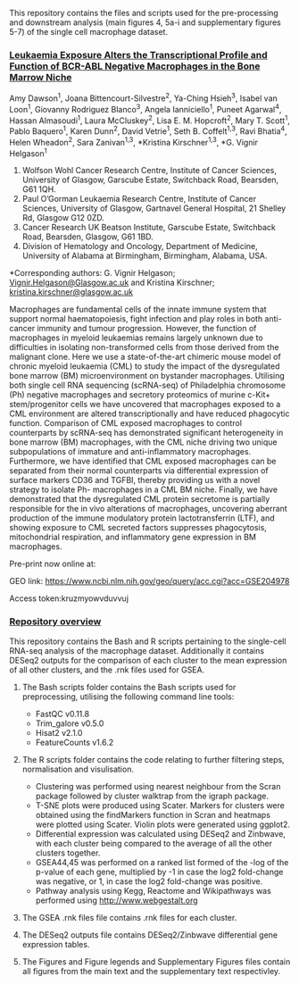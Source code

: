 This repository contains the files and scripts used for the pre-processing and downstream analysis (main figures 4, 5a-i and supplementary figures 5-7) of the single cell macrophage dataset.  

### <ins> Leukaemia Exposure Alters the Transcriptional Profile and Function of BCR-ABL Negative Macrophages in the Bone Marrow Niche </ins>

Amy Dawson<sup>1</sup>, Joana Bittencourt-Silvestre<sup>2</sup>, Ya-Ching Hsieh<sup>3</sup>, Isabel van Loon<sup>1</sup>,
Giovanny Rodriguez Blanco<sup>3</sup>, Angela Ianniciello<sup>1</sup>, Puneet Agarwal<sup>4</sup>, Hassan
Almasoudi<sup>1</sup>, Laura McCluskey<sup>2</sup>, Lisa E. M. Hopcroft<sup>2</sup>, Mary T. Scott<sup>1</sup>, Pablo
Baquero<sup>1</sup>, Karen Dunn<sup>2</sup>, David Vetrie<sup>1</sup>, Seth B. Coffelt<sup>1,3</sup>, Ravi Bhatia<sup>4</sup>, Helen
Wheadon<sup>2</sup>, Sara Zanivan<sup>1,3</sup>, *Kristina Kirschner<sup>1,3</sup>, *G. Vignir Helgason<sup>1</sup>

1. Wolfson Wohl Cancer Research Centre, Institute of Cancer Sciences, University of
Glasgow, Garscube Estate, Switchback Road, Bearsden, G61 1QH. 
2. Paul O’Gorman Leukaemia Research Centre, Institute of Cancer Sciences, University of Glasgow,
Gartnavel General Hospital, 21 Shelley Rd, Glasgow G12 0ZD. 
3. Cancer Research UK Beatson Institute, Garscube Estate, Switchback Road, Bearsden, Glasgow, G61 1BD.
4. Division of Hematology and Oncology, Department of Medicine, University of
Alabama at Birmingham, Birmingham, Alabama, USA.

*Corresponding authors: G. Vignir Helgason; Vignir.Helgason@Glasgow.ac.uk and
Kristina Kirschner; kristina.kirschner@glasgow.ac.uk

Macrophages are fundamental cells of the innate immune system that support normal
haematopoiesis, fight infection and play roles in both anti-cancer immunity and tumour
progression. However, the function of macrophages in myeloid leukaemias remains
largely unknown due to difficulties in isolating non-transformed cells from those
derived from the malignant clone. Here we use a state-of-the-art chimeric mouse
model of chronic myeloid leukaemia (CML) to study the impact of the dysregulated
bone marrow (BM) microenvironment on bystander macrophages. Utilising both single
cell RNA sequencing (scRNA-seq) of Philadelphia chromosome (Ph) negative
macrophages and secretory proteomics of murine c-Kit+ stem/progenitor cells we have
uncovered that macrophages exposed to a CML environment are altered
transcriptionally and have reduced phagocytic function. Comparison of CML exposed
macrophages to control counterparts by scRNA-seq has demonstrated significant
heterogeneity in bone marrow (BM) macrophages, with the CML niche driving two
unique subpopulations of immature and anti-inflammatory macrophages. Furthermore,
we have identified that CML exposed macrophages can be separated from their
normal counterparts via differential expression of surface markers CD36 and TGFBI,
thereby providing us with a novel strategy to isolate Ph- macrophages in a CML BM
niche. Finally, we have demonstrated that the dysregulated CML protein secretome is
partially responsible for the in vivo alterations of macrophages, uncovering aberrant
production of the immune modulatory protein lactotransferrin (LTF), and showing
exposure to CML secreted factors suppresses phagocytosis, mitochondrial respiration,
and inflammatory gene expression in BM macrophages.

Pre-print now online at:

GEO link: https://www.ncbi.nlm.nih.gov/geo/query/acc.cgi?acc=GSE204978

Access token:kruzmyowvduvvuj

### <ins> Repository overview

This repository contains the Bash and R scripts pertaining to the single-cell RNA-seq analysis of the macrophage dataset. Additionally it contains DESeq2 outputs for the comparison of each cluster to the mean expression of all other clusters, and the .rnk files used for GSEA.

1. The Bash scripts folder contains the Bash scripts used for preprocessing, utilising the following command line tools:
    - FastQC v0.11.8 
    - Trim_galore v0.5.0
    - Hisat2 v2.1.0
    - FeatureCounts v1.6.2
 
2. The R scripts folder contains the code relating to further filtering steps, normalisation and visulisation.
    - Clustering was performed using nearest neighbour from the Scran package followed by cluster walktrap from the igraph package.
    - T-SNE plots were produced using Scater. Markers for clusters were obtained using the findMarkers function in Scran and heatmaps were plotted using Scater. Violin       plots were generated using ggplot2.
    - Differential expression was calculated using DESeq2 and Zinbwave, with each cluster being compared to the average of all the other clusters together.
    - GSEA44,45 was performed on a ranked list formed of the -log of the p-value of each gene, multiplied by -1 in case the log2 fold-change was negative, or 1, in           case the log2 fold-change was positive.
    - Pathway analysis using Kegg, Reactome and Wikipathways was performed using http://www.webgestalt.org
  
  3. The GSEA .rnk files file contains .rnk files for each cluster.
  4. The DESeq2 outputs file contains DESeq2/Zinbwave differential gene expression tables.
  5. The Figures and Figure legends and Supplementary Figures files contain all figures from the main text and the supplementary text respectivley.
 
